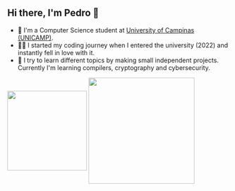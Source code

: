 ##  Hi there, I'm Pedro 👋

- 📕 I'm a Computer Science student at [University of Campinas (UNICAMP)](https://www.unicamp.br/unicamp/).
- 👨‍💻 I started my coding journey when I entered the university (2022) and instantly fell in love with it.
- 🤖 I try to learn different topics by making small independent projects. Currently I'm learning compilers, cryptography and cybersecurity.

<!--
**pedropiin/pedropiin** is a ✨ _special_ ✨ repository because its `README.md` (this file) appears on your GitHub profile.

Here are some ideas to get you started:

- 🔭 I’m currently working on ...
- 🌱 I’m currently learning ...
- 👯 I’m looking to collaborate on ...
- 🤔 I’m looking for help with ...
- 💬 Ask me about ...
- 📫 How to reach me: ...
- 😄 Pronouns: ...
- ⚡ Fun fact: ...
-->


<div>
  <img align="center" height="180em" src="https://github-readme-stats.vercel.app/api?username=pedropiin&theme=tokyonight&show_icons=true&hide_border=true&&count_private=true&include_all_commits=true&exclude_repo=mc886-trabalhos&layout=donut" />
  <img align="center" height="240em" src="https://github-readme-stats.vercel.app/api/top-langs/?username=pedropiin&theme=tokyonight">
</div>

